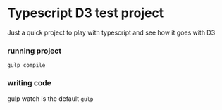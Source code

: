 # Typescript D3 test project

Just a quick project to play with typescript and see how it goes with D3

### running project
```gulp compile```

### writing code
gulp watch is the default
```gulp```
